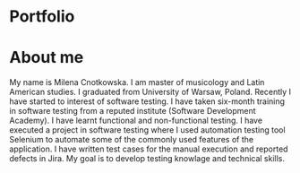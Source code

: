 # Portfolio
# About me 
My name is Milena Cnotkowska. I am master of musicology and Latin American studies. I graduated from University of Warsaw, Poland. Recently I have started to interest of software testing. I have taken six-month training in software testing from a reputed institute (Software Development Academy). I have learnt functional and non-functional testing. I have executed a project in software testing where I used automation testing tool Selenium to automate some of the commonly used features of the application. I have written test cases for the manual execution and reported defects in Jira. My goal is to develop testing knowlage and technical skills. 
